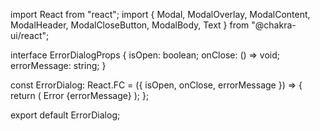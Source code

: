 import React from "react";
import { Modal, ModalOverlay, ModalContent, ModalHeader, ModalCloseButton, ModalBody, Text } from "@chakra-ui/react";

interface ErrorDialogProps {
  isOpen: boolean;
  onClose: () => void;
  errorMessage: string;
}

const ErrorDialog: React.FC<ErrorDialogProps> = ({ isOpen, onClose, errorMessage }) => {
  return (
    <Modal isOpen={isOpen} onClose={onClose} isCentered>
      <ModalOverlay />
      <ModalContent>
        <ModalHeader>Error</ModalHeader>
        <ModalCloseButton />
        <ModalBody>
          <Text>{errorMessage}</Text>
        </ModalBody>
      </ModalContent>
    </Modal>
  );
};

export default ErrorDialog;